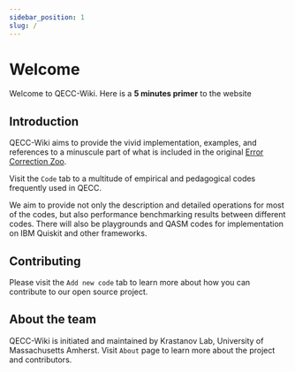 ```yaml
---
sidebar_position: 1
slug: /
---
```


# Welcome

Welcome to QECC-Wiki. Here is a **5 minutes primer** to the website

## Introduction

QECC-Wiki aims to provide the vivid implementation, examples, and references to a minuscule part of what is included in the original [Error Correction Zoo](https://errorcorrectionzoo.org/).

Visit the `Code` tab to a multitude of empirical and pedagogical codes frequently used in QECC.

We aim to provide not only the description and detailed operations for most of the codes, but also performance benchmarking results between different codes. There will also be playgrounds and QASM codes for implementation on IBM Quiskit and other frameworks.

## Contributing

Please visit the `Add new code` tab to learn more about how you can contribute to our open source project.

## About the team

QECC-Wiki is initiated and maintained by Krastanov Lab, University of Massachusetts Amherst. Visit `About` page to learn more about the project and contributors.

